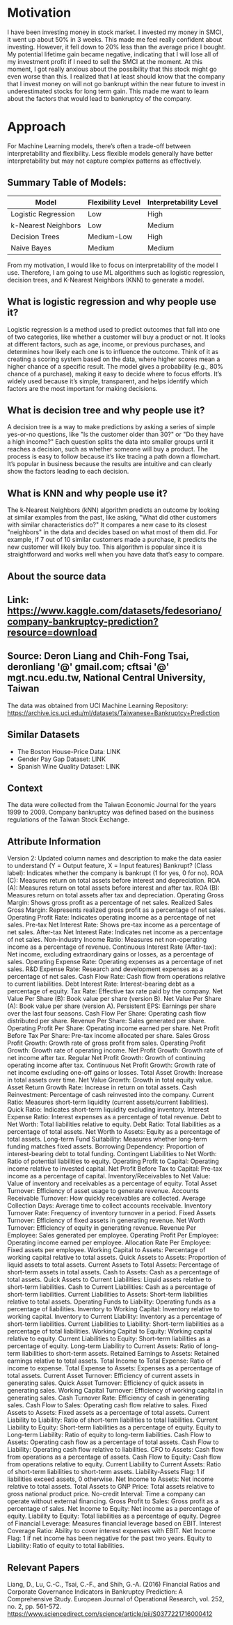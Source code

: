 # Motivation

I have been investing money in stock market. I invested my money in SMCI, it went up about 50% in 3 weeks. This made me feel really confident about investing. However, it fell down to 20% less than the average price I bought. My potential lifetime gain became negative, indicating that I will lose all of my investment profit if I need to sell the SMCI at the moment. At this moment, I got really anxious about the possibility that this stock might go even worse than this. I realized that I at least should know that the company that I invest money on will not go bankrupt within the near future to invest in underestimated stocks for long term gain. This made me want to learn about the factors that would lead to bankruptcy of the company. 

# Approach 

For Machine Learning models, there’s often a trade-off between interpretability and flexibility. Less flexible models generally have better interpretability but may not capture complex patterns as effectively. 

## Summary Table of Models:

| Model	     | Flexibility Level	     | Interpretability Level   |
|--------------|--------------|--------------|
| Logistic Regression	  | Low  | High  |
| k-Nearest Neighbors | Low | Medium |
| Decision Trees | Medium-Low  | High |
| Naive Bayes| Medium  | Medium  |

From my motivation, I would like to focus on interpretability of the model I use. Therefore, I am going to use ML algorithms such as logistic regression, decision trees, and K-Nearest Neighbors (KNN) to generate a model. 


## What is logistic regression and why people use it? 
Logistic regression is a method used to predict outcomes that fall into one of two categories, like whether a customer will buy a product or not. It looks at different factors, such as age, income, or previous purchases, and determines how likely each one is to influence the outcome. Think of it as creating a scoring system based on the data, where higher scores mean a higher chance of a specific result. The model gives a probability (e.g., 80% chance of a purchase), making it easy to decide where to focus efforts. It’s widely used because it’s simple, transparent, and helps identify which factors are the most important for making decisions.

## What is decision tree and why people use it? 
A decision tree is a way to make predictions by asking a series of simple yes-or-no questions, like "Is the customer older than 30?" or "Do they have a high income?" Each question splits the data into smaller groups until it reaches a decision, such as whether someone will buy a product. The process is easy to follow because it’s like tracing a path down a flowchart. It’s popular in business because the results are intuitive and can clearly show the factors leading to each decision.

## What is KNN and why people use it?
The k-Nearest Neighbors (kNN) algorithm predicts an outcome by looking at similar examples from the past, like asking, "What did other customers with similar characteristics do?" It compares a new case to its closest "neighbors" in the data and decides based on what most of them did. For example, if 7 out of 10 similar customers made a purchase, it predicts the new customer will likely buy too. This algorithm is popular since it is  straightforward and works well when you have data that’s easy to compare.

## About the source data 
## Link: https://www.kaggle.com/datasets/fedesoriano/company-bankruptcy-prediction?resource=download
## Source: Deron Liang and Chih-Fong Tsai, deronliang '@' gmail.com; cftsai '@' mgt.ncu.edu.tw, National Central University, Taiwan
The data was obtained from UCI Machine Learning Repository: https://archive.ics.uci.edu/ml/datasets/Taiwanese+Bankruptcy+Prediction

## Similar Datasets
* The Boston House-Price Data: LINK
* Gender Pay Gap Dataset: LINK
* Spanish Wine Quality Dataset: LINK
## Context
The data were collected from the Taiwan Economic Journal for the years 1999 to 2009. Company bankruptcy was defined based on the business regulations of the Taiwan Stock Exchange.
## Attribute Information
Version 2: Updated column names and description to make the data easier to understand (Y = Output feature, X = Input features)
Bankrupt? (Class label): Indicates whether the company is bankrupt (1 for yes, 0 for no).
ROA (C): Measures return on total assets before interest and depreciation.
ROA (A): Measures return on total assets before interest and after tax.
ROA (B): Measures return on total assets after tax and depreciation.
Operating Gross Margin: Shows gross profit as a percentage of net sales.
Realized Sales Gross Margin: Represents realized gross profit as a percentage of net sales.
Operating Profit Rate: Indicates operating income as a percentage of net sales.
Pre-tax Net Interest Rate: Shows pre-tax income as a percentage of net sales.
After-tax Net Interest Rate: Indicates net income as a percentage of net sales.
Non-industry Income Ratio: Measures net non-operating income as a percentage of revenue.
Continuous Interest Rate (After-tax): Net income, excluding extraordinary gains or losses, as a percentage of sales.
Operating Expense Rate: Operating expenses as a percentage of net sales.
R&D Expense Rate: Research and development expenses as a percentage of net sales.
Cash Flow Rate: Cash flow from operations relative to current liabilities.
Debt Interest Rate: Interest-bearing debt as a percentage of equity.
Tax Rate: Effective tax rate paid by the company.
Net Value Per Share (B): Book value per share (version B).
Net Value Per Share (A): Book value per share (version A).
Persistent EPS: Earnings per share over the last four seasons.
Cash Flow Per Share: Operating cash flow distributed per share.
Revenue Per Share: Sales generated per share.
Operating Profit Per Share: Operating income earned per share.
Net Profit Before Tax Per Share: Pre-tax income allocated per share.
Sales Gross Profit Growth: Growth rate of gross profit from sales.
Operating Profit Growth: Growth rate of operating income.
Net Profit Growth: Growth rate of net income after tax.
Regular Net Profit Growth: Growth of continuing operating income after tax.
Continuous Net Profit Growth: Growth rate of net income excluding one-off gains or losses.
Total Asset Growth: Increase in total assets over time.
Net Value Growth: Growth in total equity value.
Asset Return Growth Rate: Increase in return on total assets.
Cash Reinvestment: Percentage of cash reinvested into the company.
Current Ratio: Measures short-term liquidity (current assets/current liabilities).
Quick Ratio: Indicates short-term liquidity excluding inventory.
Interest Expense Ratio: Interest expenses as a percentage of total revenue.
Debt to Net Worth: Total liabilities relative to equity.
Debt Ratio: Total liabilities as a percentage of total assets.
Net Worth to Assets: Equity as a percentage of total assets.
Long-term Fund Suitability: Measures whether long-term funding matches fixed assets.
Borrowing Dependency: Proportion of interest-bearing debt to total funding.
Contingent Liabilities to Net Worth: Ratio of potential liabilities to equity.
Operating Profit to Capital: Operating income relative to invested capital.
Net Profit Before Tax to Capital: Pre-tax income as a percentage of capital.
Inventory/Receivables to Net Value: Value of inventory and receivables as a percentage of equity.
Total Asset Turnover: Efficiency of asset usage to generate revenue.
Accounts Receivable Turnover: How quickly receivables are collected.
Average Collection Days: Average time to collect accounts receivable.
Inventory Turnover Rate: Frequency of inventory turnover in a period.
Fixed Assets Turnover: Efficiency of fixed assets in generating revenue.
Net Worth Turnover: Efficiency of equity in generating revenue.
Revenue Per Employee: Sales generated per employee.
Operating Profit Per Employee: Operating income earned per employee.
Allocation Rate Per Employee: Fixed assets per employee.
Working Capital to Assets: Percentage of working capital relative to total assets.
Quick Assets to Assets: Proportion of liquid assets to total assets.
Current Assets to Total Assets: Percentage of short-term assets in total assets.
Cash to Assets: Cash as a percentage of total assets.
Quick Assets to Current Liabilities: Liquid assets relative to short-term liabilities.
Cash to Current Liabilities: Cash as a percentage of short-term liabilities.
Current Liabilities to Assets: Short-term liabilities relative to total assets.
Operating Funds to Liability: Operating funds as a percentage of liabilities.
Inventory to Working Capital: Inventory relative to working capital.
Inventory to Current Liability: Inventory as a percentage of short-term liabilities.
Current Liabilities to Liability: Short-term liabilities as a percentage of total liabilities.
Working Capital to Equity: Working capital relative to equity.
Current Liabilities to Equity: Short-term liabilities as a percentage of equity.
Long-term Liability to Current Assets: Ratio of long-term liabilities to short-term assets.
Retained Earnings to Assets: Retained earnings relative to total assets.
Total Income to Total Expense: Ratio of income to expense.
Total Expense to Assets: Expenses as a percentage of total assets.
Current Asset Turnover: Efficiency of current assets in generating sales.
Quick Asset Turnover: Efficiency of quick assets in generating sales.
Working Capital Turnover: Efficiency of working capital in generating sales.
Cash Turnover Rate: Efficiency of cash in generating sales.
Cash Flow to Sales: Operating cash flow relative to sales.
Fixed Assets to Assets: Fixed assets as a percentage of total assets.
Current Liability to Liability: Ratio of short-term liabilities to total liabilities.
Current Liability to Equity: Short-term liabilities as a percentage of equity.
Equity to Long-term Liability: Ratio of equity to long-term liabilities.
Cash Flow to Assets: Operating cash flow as a percentage of total assets.
Cash Flow to Liability: Operating cash flow relative to liabilities.
CFO to Assets: Cash flow from operations as a percentage of assets.
Cash Flow to Equity: Cash flow from operations relative to equity.
Current Liability to Current Assets: Ratio of short-term liabilities to short-term assets.
Liability-Assets Flag: 1 if liabilities exceed assets, 0 otherwise.
Net Income to Assets: Net income relative to total assets.
Total Assets to GNP Price: Total assets relative to gross national product price.
No-credit Interval: Time a company can operate without external financing.
Gross Profit to Sales: Gross profit as a percentage of sales.
Net Income to Equity: Net income as a percentage of equity.
Liability to Equity: Total liabilities as a percentage of equity.
Degree of Financial Leverage: Measures financial leverage based on EBIT.
Interest Coverage Ratio: Ability to cover interest expenses with EBIT.
Net Income Flag: 1 if net income has been negative for the past two years.
Equity to Liability: Ratio of equity to total liabilities.

## Relevant Papers
Liang, D., Lu, C.-C., Tsai, C.-F., and Shih, G.-A. (2016) Financial Ratios and Corporate Governance Indicators in Bankruptcy Prediction: A Comprehensive Study. European Journal of Operational Research, vol. 252, no. 2, pp. 561-572.
https://www.sciencedirect.com/science/article/pii/S0377221716000412
